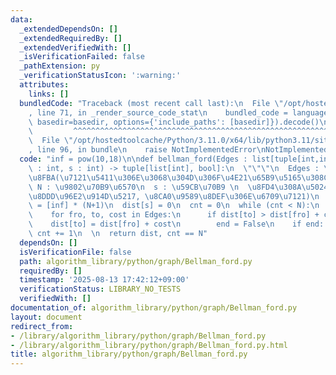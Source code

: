 ```yaml
---
data:
  _extendedDependsOn: []
  _extendedRequiredBy: []
  _extendedVerifiedWith: []
  _isVerificationFailed: false
  _pathExtension: py
  _verificationStatusIcon: ':warning:'
  attributes:
    links: []
  bundledCode: "Traceback (most recent call last):\n  File \"/opt/hostedtoolcache/Python/3.11.0/x64/lib/python3.11/site-packages/onlinejudge_verify/documentation/build.py\"\
    , line 71, in _render_source_code_stat\n    bundled_code = language.bundle(stat.path,\
    \ basedir=basedir, options={'include_paths': [basedir]}).decode()\n          \
    \         ^^^^^^^^^^^^^^^^^^^^^^^^^^^^^^^^^^^^^^^^^^^^^^^^^^^^^^^^^^^^^^^^^^^^^^^^^^^^^^^^^\n\
    \  File \"/opt/hostedtoolcache/Python/3.11.0/x64/lib/python3.11/site-packages/onlinejudge_verify/languages/python.py\"\
    , line 96, in bundle\n    raise NotImplementedError\nNotImplementedError\n"
  code: "inf = pow(10,18)\n\ndef bellman_ford(Edges : list[tuple[int,int,int]], N\
    \ : int, s : int) -> tuple[list[int], bool]:\n  \"\"\"\n  Edges : \u6709\u5411\
    \u8FBA(\u7121\u5411\u306E\u3068\u304D\u306F\u4E21\u65B9\u5165\u308C\u308B)\n \
    \ N : \u9802\u70B9\u6570\n  s : \u59CB\u70B9 \n  \u8FD4\u308A\u5024 : (\u6700\u77ED\
    \u8DDD\u96E2\u914D\u5217, \u8CA0\u9589\u8DEF\u306E\u6709\u7121)\n  \"\"\"\n  dist\
    \ = [inf] * (N+1)\n  dist[s] = 0\n  cnt = 0\n  while (cnt < N):\n    end = True\n\
    \    for fro, to, cost in Edges:\n      if dist[to] > dist[fro] + cost:\n    \
    \    dist[to] = dist[fro] + cost\n        end = False\n    if end: break\n   \
    \ cnt += 1\n  \n  return dist, cnt == N"
  dependsOn: []
  isVerificationFile: false
  path: algorithm_library/python/graph/Bellman_ford.py
  requiredBy: []
  timestamp: '2025-08-13 17:42:12+09:00'
  verificationStatus: LIBRARY_NO_TESTS
  verifiedWith: []
documentation_of: algorithm_library/python/graph/Bellman_ford.py
layout: document
redirect_from:
- /library/algorithm_library/python/graph/Bellman_ford.py
- /library/algorithm_library/python/graph/Bellman_ford.py.html
title: algorithm_library/python/graph/Bellman_ford.py
---
```

